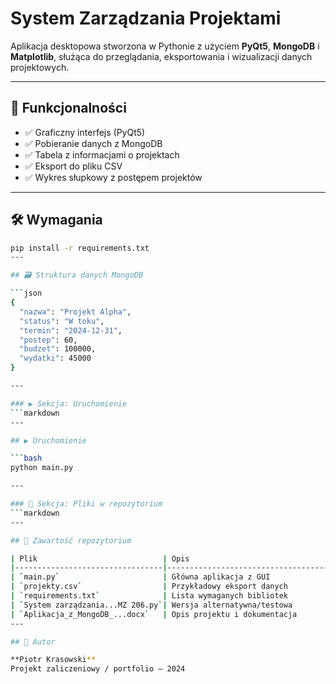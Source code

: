 # System Zarządzania Projektami

Aplikacja desktopowa stworzona w Pythonie z użyciem **PyQt5**, **MongoDB** i **Matplotlib**, służąca do przeglądania, eksportowania i wizualizacji danych projektowych.

---

## 📌 Funkcjonalności

- ✅ Graficzny interfejs (PyQt5)
- ✅ Pobieranie danych z MongoDB
- ✅ Tabela z informacjami o projektach
- ✅ Eksport do pliku CSV
- ✅ Wykres słupkowy z postępem projektów

---

## 🛠 Wymagania

```bash
pip install -r requirements.txt
---

## 🗃 Struktura danych MongoDB

```json
{
  "nazwa": "Projekt Alpha",
  "status": "W toku",
  "termin": "2024-12-31",
  "postep": 60,
  "budzet": 100000,
  "wydatki": 45000
}

---

### ▶️ Sekcja: Uruchomienie
```markdown
---

## ▶️ Uruchomienie

```bash
python main.py

---

### 📂 Sekcja: Pliki w repozytorium
```markdown
---

## 📂 Zawartość repozytorium

| Plik                            | Opis                                   |
|---------------------------------|----------------------------------------|
| `main.py`                       | Główna aplikacja z GUI                 |
| `projekty.csv`                  | Przykładowy eksport danych             |
| `requirements.txt`              | Lista wymaganych bibliotek             |
| `System zarządzania...MZ 206.py`| Wersja alternatywna/testowa            |
| `Aplikacja_z_MongoDB_...docx`   | Opis projektu i dokumentacja           |
---

## 👤 Autor

**Piotr Krasowski**  
Projekt zaliczeniowy / portfolio – 2024
